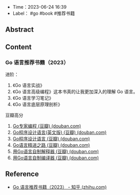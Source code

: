 - Time：2023-06-24 16:39
- Label： #go #book #推荐书籍

## Abstract

## Content

### Go 语言推荐书籍（2023）

进阶：

1. 《Go 语言实战》
2. 《Go 语言高级编程》这本书真的让我更加深入的理解 Go 语言。
3. 《Go 语言学习笔记》
4. 《Go 语言底层原理剖析》

豆瓣高分

1. [Go专家编程 (豆瓣) (douban.com)](https://book.douban.com/subject/35144587/)
2. [Go程序设计语言(英文版) (豆瓣) (douban.com)](https://book.douban.com/subject/26859123/)
3. [Go程序设计语言 (豆瓣) (douban.com)](https://book.douban.com/subject/27044219/)
4. [Go语言精进之路 (豆瓣) (douban.com)](https://book.douban.com/subject/35720728/)
5. [用Go语言自制解释器 (豆瓣) (douban.com)](https://book.douban.com/subject/35909085/)
6. [用Go语言自制编译器 (豆瓣) (douban.com)](https://book.douban.com/subject/35909089/)

## Reference

- [Go 语言推荐书籍（2023） - 知乎 (zhihu.com)](https://zhuanlan.zhihu.com/p/609967190)
